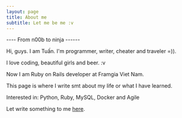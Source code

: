 ```yaml
---
layout: page
title: About me
subtitle: Let me be me :v
---
```


---- From n00b to ninja ------

Hi, guys. I am Tuấn. I'm programmer, writer, cheater and traveler =)).

I love coding, beautiful girls and beer. :v

Now I am Ruby on Rails developer at Framgia Viet Nam.

This page is where I write smt about my life or what I have learned.

Interested in: Python, Ruby, MySQL, Docker and Agile

Let write something to me [here](https://docs.google.com/forms/d/e/1FAIpQLSfVEf_9oryTRnDduUK_lsxHpYoDoPABfmd8R9dMQCl3we2qOg/viewform?c=0&w=1).
